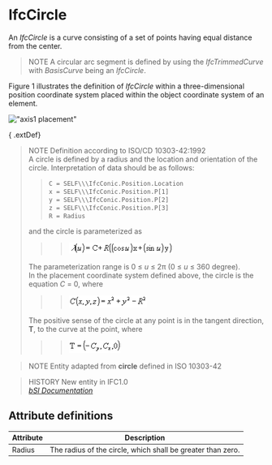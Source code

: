 IfcCircle
=========
An _IfcCircle_ is a curve consisting of a set of points having equal distance
from the center.  
  
> NOTE  A circular arc segment is defined by using the _IfcTrimmedCurve_ with
> _BasisCurve_ being an _IfcCircle_.  
  
Figure 1 illustrates the definition of _IfcCircle_ within a three-dimensional
position coordinate system placed within the object coordinate system of an
element.  
  
!["axis1 placement"](../figures/ifccircle-layout1.gif "Figure 1 -- Circle
layout")  
  
  
  
{ .extDef}  
> NOTE Definition according to ISO/CD 10303-42:1992  
> A circle is defined by a radius and the location and orientation of the
> circle. Interpretation of data should be as follows:  
>>  
>> ```  
>> C = SELF\\\IfcConic.Position.Location  
>> x = SELF\\\IfcConic.Position.P[1]  
>> y = SELF\\\IfcConic.Position.P[2]  
>> z = SELF\\\IfcConic.Position.P[3]  
>> R = Radius  
>> ```  
> and the circle is parameterized as  
>  
>>  
>>> ![formula](../figures/ifccircle-math1.gif)  
>>  
> The parameterization range is 0 ≤ _u_ ≤ 2π (0 ≤ _u_ ≤ 360 degree).  
> In the placement coordinate system defined above, the circle is the equation
> _C_ = 0, where  
>  
>>  
>>> ![formula](../figures/ifccircle-math2.gif)  
>>  
> The positive sense of the circle at any point is in the tangent direction,
> **T**, to the curve at the point, where  
>  
>>  
>>> ![formula](../figures/ifccircle-math3.gif)  
>>  
  
  
>  
> NOTE  Entity adapted from **circle** defined in ISO 10303-42  
  
> HISTORY  New entity in IFC1.0  
[ _bSI
Documentation_](https://standards.buildingsmart.org/IFC/DEV/IFC4_2/FINAL/HTML/schema/ifcgeometryresource/lexical/ifccircle.htm)


Attribute definitions
---------------------
| Attribute   | Description                                                 |
|-------------|-------------------------------------------------------------|
| Radius      | The radius of the circle, which shall be greater than zero. |

